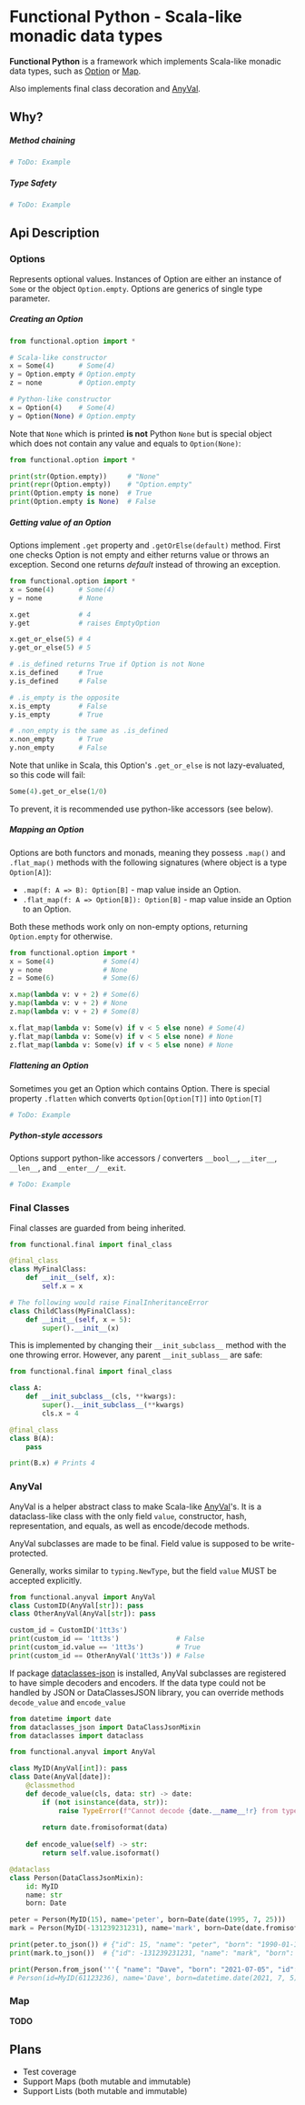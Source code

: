 # Functional Python - Scala-like monadic data types

**Functional Python** is a framework which implements Scala-like monadic data types,
such as [Option] or [Map].

Also implements final class decoration and [AnyVal].

## Why?
##### Method chaining
```python
# ToDo: Example
```

##### Type Safety
```python
# ToDo: Example
```

## Api Description
### Options
Represents optional values.
Instances of Option are either an instance of `Some` or the object `Option.empty`.
Options are generics of single type parameter.

##### Creating an Option
```python
from functional.option import *

# Scala-like constructor
x = Some(4)      # Some(4)
y = Option.empty # Option.empty
z = none         # Option.empty

# Python-like constructor
x = Option(4)    # Some(4)
y = Option(None) # Option.empty
```

Note that `None` which is printed **is not** Python `None`
but is special object which does not contain any value and equals to `Option(None)`:

```python
from functional.option import *

print(str(Option.empty))     # "None"
print(repr(Option.empty))    # "Option.empty"
print(Option.empty is none)  # True
print(Option.empty is None)  # False
```

##### Getting value of an Option
Options implement `.get` property and `.getOrElse(default)` method.
First one checks Option is not empty and either returns value or throws an exception.
Second one returns *default* instead of throwing an exception.

```python
from functional.option import *
x = Some(4)      # Some(4)
y = none         # None

x.get            # 4
y.get            # raises EmptyOption

x.get_or_else(5) # 4
y.get_or_else(5) # 5

# .is_defined returns True if Option is not None
x.is_defined     # True
y.is_defined     # False

# .is_empty is the opposite
x.is_empty       # False
y.is_empty       # True

# .non_empty is the same as .is_defined
x.non_empty      # True
y.non_empty      # False
```

Note that unlike in Scala, this Option's `.get_or_else` is not lazy-evaluated,
so this code will fail:
```python
Some(4).get_or_else(1/0)
```

To prevent, it is recommended use python-like accessors (see below).

##### Mapping an Option
Options are both functors and monads, meaning they possess `.map()` and `.flat_map()` methods
with the following signatures (where object is a type `Option[A]`):
 - `.map(f: A => B): Option[B]` - map value inside an Option.
 - `.flat_map(f: A => Option[B]): Option[B]` - map value inside an Option to an Option.

Both these methods work only on non-empty options, returning `Option.empty` for otherwise.

```python
from functional.option import *
x = Some(4)            # Some(4)
y = none               # None
z = Some(6)            # Some(6)

x.map(lambda v: v + 2) # Some(6)
y.map(lambda v: v + 2) # None
z.map(lambda v: v + 2) # Some(8)

x.flat_map(lambda v: Some(v) if v < 5 else none) # Some(4)
y.flat_map(lambda v: Some(v) if v < 5 else none) # None
z.flat_map(lambda v: Some(v) if v < 5 else none) # None
```

##### Flattening an Option
Sometimes you get an Option which contains Option.
There is special property `.flatten` which converts `Option[Option[T]]` into `Option[T]`

```python
# ToDo: Example
```

##### Python-style accessors
Options support python-like accessors / converters `__bool__`, `__iter__`, `__len__`, and `__enter__/__exit`.

```python
# ToDo: Example
```

### Final Classes
Final classes are guarded from being inherited.

```python
from functional.final import final_class

@final_class
class MyFinalClass:
    def __init__(self, x):
        self.x = x

# The following would raise FinalInheritanceError
class ChildClass(MyFinalClass):
    def __init__(self, x = 5):
        super().__init__(x)
```

This is implemented by changing their
`__init_subclass__` method with the one throwing error.
However, any parent `__init_sublass__` are safe:

```python
from functional.final import final_class

class A:
    def __init_subclass__(cls, **kwargs):
        super().__init_subclass__(**kwargs)
        cls.x = 4

@final_class
class B(A):
    pass

print(B.x) # Prints 4
```

### AnyVal
AnyVal is a helper abstract class to make Scala-like [AnyVal]'s.
It is a dataclass-like class with the only field `value`,
constructor, hash, representation, and equals, as well as encode/decode methods.

AnyVal subclasses are made to be final.
Field value is supposed to be write-protected.

Generally, works similar to `typing.NewType`, but the field `value` MUST be accepted explicitly.

```python
from functional.anyval import AnyVal
class CustomID(AnyVal[str]): pass
class OtherAnyVal(AnyVal[str]): pass

custom_id = CustomID('1tt3s')
print(custom_id == '1tt3s')              # False
print(custom_id.value == '1tt3s')        # True
print(custom_id == OtherAnyVal('1tt3s')) # False
```

If package [dataclasses-json] is installed,
AnyVal subclasses are registered to have simple decoders and encoders.
If the data type could not be handled by JSON or DataClassesJSON library,
you can override methods `decode_value` and `encode_value`

```python
from datetime import date
from dataclasses_json import DataClassJsonMixin
from dataclasses import dataclass

from functional.anyval import AnyVal

class MyID(AnyVal[int]): pass
class Date(AnyVal[date]):
    @classmethod
    def decode_value(cls, data: str) -> date:
        if (not isinstance(data, str)):
            raise TypeError(f"Cannot decode {date.__name__!r} from type {type(data).__qualname__!r}, ISO-format string required")
        
        return date.fromisoformat(data)
    
    def encode_value(self) -> str:
        return self.value.isoformat()

@dataclass
class Person(DataClassJsonMixin):
    id: MyID
    name: str
    born: Date

peter = Person(MyID(15), name='peter', born=Date(date(1995, 7, 25)))
mark = Person(MyID(-131239231231), name='mark', born=Date(date.fromisoformat('2002-06-15')))

print(peter.to_json()) # {"id": 15, "name": "peter", "born": "1990-01-12"}
print(mark.to_json())  # {"id": -131239231231, "name": "mark", "born": "2002-06-15"}

print(Person.from_json('''{ "name": "Dave", "born": "2021-07-05", "id": 61123236 }'''))
# Person(id=MyID(61123236), name='Dave', born=datetime.date(2021, 7, 5))
```


### Map
**TODO**

## Plans
 - Test coverage
 - Support Maps (both mutable and immutable)
 - Support Lists (both mutable and immutable)


<!-- Links -->
[anyval]: https://docs.scala-lang.org/overviews/scala/AnyVal.html
[map]: https://docs.scala-lang.org/overviews/collections/maps.html
[option]: https://scala-lang.org/api/2.13.x/scala/Option.html
[dataclasses-json]: https://pypi.org/project/dataclasses-json
